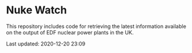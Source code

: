 # Nuke Watch

This repository includes code for retrieving the latest information available on the output of EDF nuclear power plants in the UK.

Last updated: 2020-12-20 23:09